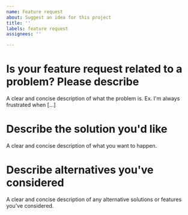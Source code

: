 ```yaml
---
name: Feature request
about: Suggest an idea for this project
title: ''
labels: feature request
assignees: ''

---
```


# Is your feature request related to a problem? Please describe
A clear and concise description of what the problem is. Ex. I'm always frustrated when [...]

# Describe the solution you'd like
A clear and concise description of what you want to happen.

# Describe alternatives you've considered
A clear and concise description of any alternative solutions or features you've considered.

